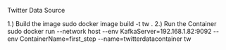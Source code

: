 Twitter Data Source

1.) Build the image
     sudo docker image build -t tw .
2.) Run the Container
    sudo docker run --network host --env KafkaServer=192.168.1.82:9092 --env ContainerName=first_step --name=twitterdatacontainer tw
